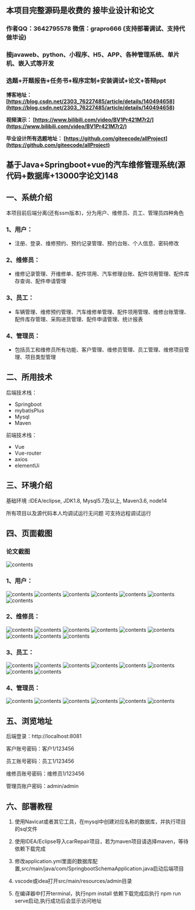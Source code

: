 ## 本项目完整源码是收费的  接毕业设计和论文

### 作者QQ：3642795578 微信：grapro666 (支持部署调试、支持代做毕设)

### 接javaweb、python、小程序、H5、APP、各种管理系统、单片机、嵌入式等开发

### 选题+开题报告+任务书+程序定制+安装调试+论文+答辩ppt


**博客地址：
[https://blog.csdn.net/2303_76227485/article/details/140494658](https://blog.csdn.net/2303_76227485/article/details/140494658)**

**视频演示：
[https://www.bilibili.com/video/BV1Pr421M7r2/](https://www.bilibili.com/video/BV1Pr421M7r2/)**

**毕业设计所有选题地址：
[https://github.com/giteecode/allProject](https://github.com/giteecode/allProject)**

## 基于Java+Springboot+vue的汽车维修管理系统(源代码+数据库+13000字论文)148

## 一、系统介绍
本项目前后端分离(还有ssm版本)，分为用户、维修员、员工、管理员四种角色
### 1、用户：
- 注册、登录、维修预约、预约记录管理、预约台账、个人信息、密码修改

### 2、维修员：
- 维修记录管理、开维修单、配件领用、汽车修理台账、配件领用管理、配件库存查询、配件申请管理

### 3、员工：
- 车辆管理、维修预约管理、汽车维修单管理、配件领用管理、维修台账管理、配件库存管理、采购进货管理、配件申请管理、统计报表

### 4、管理员：
- 包括员工和维修员所有功能、客户管理、维修员管理、员工管理、维修项目管理、项目类型管理

## 二、所用技术

后端技术栈：

- Springboot
- mybatisPlus
- Mysql
- Maven

前端技术栈：

- Vue
- Vue-router
- axios
- elementUi

## 三、环境介绍

基础环境 :IDEA/eclipse, JDK1.8, Mysql5.7及以上, Maven3.6, node14

所有项目以及源代码本人均调试运行无问题 可支持远程调试运行

## 四、页面截图
### 论文截图
![contents](./picture/picture0.png)
### 1、用户：
![contents](./picture/picture1.png)
![contents](./picture/picture2.png)
![contents](./picture/picture3.png)
![contents](./picture/picture4.png)
![contents](./picture/picture5.png)
![contents](./picture/picture6.png)
![contents](./picture/picture7.png)
### 2、维修员：
![contents](./picture/picture8.png)
![contents](./picture/picture9.png)
![contents](./picture/picture10.png)
![contents](./picture/picture11.png)
![contents](./picture/picture12.png)
![contents](./picture/picture13.png)
![contents](./picture/picture14.png)
![contents](./picture/picture15.png)
![contents](./picture/picture16.png)
### 3、员工：
![contents](./picture/picture17.png)
![contents](./picture/picture18.png)
![contents](./picture/picture19.png)
![contents](./picture/picture20.png)
![contents](./picture/picture21.png)
![contents](./picture/picture22.png)
![contents](./picture/picture23.png)
![contents](./picture/picture24.png)
### 4、管理员：
![contents](./picture/picture25.png)
![contents](./picture/picture26.png)
![contents](./picture/picture27.png)
![contents](./picture/picture28.png)
![contents](./picture/picture29.png)
![contents](./picture/picture30.png)

## 五、浏览地址

后端登录：http://localhost:8081

客户账号密码：客户1/123456

员工账号密码：员工1/123456

维修员账号密码：维修员1/123456

管理员账户密码：admin/admin

## 六、部署教程
1. 使用Navicat或者其它工具，在mysql中创建对应名称的数据库，并执行项目的sql文件

2. 使用IDEA/Eclipse导入carRepair项目，若为maven项目请选择maven，等待依赖下载完成

3. 修改application.yml里面的数据库配置,src/main/java/com/SpringbootSchemaApplication.java启动后端项目

4. vscode或idea打开src/main/resources/admin目录

5. 在编译器中打开terminal，执行npm install 依赖下载完成后执行 npm run serve启动,执行成功后会显示访问地址
